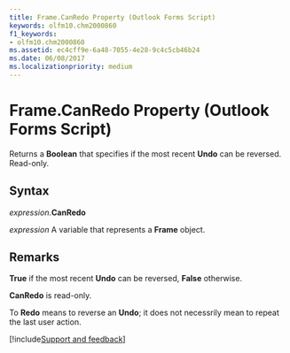 ```yaml
---
title: Frame.CanRedo Property (Outlook Forms Script)
keywords: olfm10.chm2000860
f1_keywords:
- olfm10.chm2000860
ms.assetid: ec4cff9e-6a48-7055-4e28-9c4c5cb46b24
ms.date: 06/08/2017
ms.localizationpriority: medium
---
```



# Frame.CanRedo Property (Outlook Forms Script)

Returns a **Boolean** that specifies if the most recent **Undo** can be reversed. Read-only.


## Syntax

_expression_.**CanRedo**

_expression_ A variable that represents a **Frame** object.


## Remarks

 **True** if the most recent **Undo** can be reversed, **False** otherwise.

 **CanRedo** is read-only.

To **Redo** means to reverse an **Undo**; it does not necessrily mean to repeat the last user action.

[!include[Support and feedback](~/includes/feedback-boilerplate.md)]